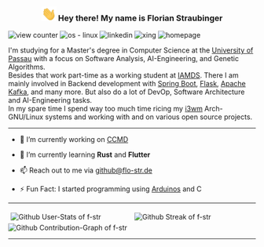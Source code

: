 <!-- Heading -->
<h3 style="text-align:center">
<img src = "https://raw.githubusercontent.com/f-str/f-str/master/img/wave.gif" width=30px alt="hand wave"> 
Hey there! My name is Florian Straubinger
</h3>

<!-- Badges -->
<picture>
    <img src="https://komarev.com/ghpvc/?username=f-str&color=ffa200" alt="view counter"/>
</picture>

<picture>
    <img src="https://img.shields.io/badge/OS-Arch--Linux-ffa200?logo=linux&logoColor=white" alt="os - linux"/>
</picture>

<picture>
    <img src="https://img.shields.io/badge/-LinkedIn-ffa200?logo=linkedin&logoColor=white&link=https://www.linkedin.com/in/florian-straubinger" alt="linkedin"/>
</picture>

<picture>
    <img src="https://img.shields.io/badge/-Xing-ffa200?logo=xing&logoColor=white&link=https://www.xing.com/profile/Florian_Straubinger3" alt="xing"/>
</picture>

<picture>
    <img src="https://img.shields.io/badge/-Homepage-ffa200?link=https://florian-straubinger.de" alt="homepage"/>
</picture>

I'm studying for a Master's degree in Computer Science at the [University of Passau](https://www.uni-passau.de/) with a focus on Software Analysis, AI-Engineering, and Genetic Algorithms.   
Besides that work part-time as a working student at [IAMDS](https://iamds.com/).
There I am mainly involved in Backend development with [Spring Boot](https://spring.io/projects/spring-boot), [Flask](https://flask.palletsprojects.com/en/2.2.x/), [Apache Kafka](https://kafka.apache.org/), and many more. 
But also do a lot of DevOp, Software Architecture and AI-Engineering tasks.   
In my spare time I spend way too much time ricing my [i3wm](https://i3wm.org/) Arch-GNU/Linux systems and working with and on various open source projects.

---

- 🔨 I’m currently working on [CCMD](https://github.com/f-str/ccmd)

- 🌱 I’m currently learning **Rust** and **Flutter**

- 📫 Reach out to me via [github@flo-str.de](mailto:github@flo-str.de)

- ⚡ Fun Fact: I started programming using [Arduinos](https://www.arduino.cc/) and C

<!--- - 🔑 `` --->

---

<div style="display: flex">
    <!--  -->
    <div style="flex: 50%; padding: 5px">
        <picture style="width:100%">
            <source 
                srcset="https://github-readme-stats.vercel.app/api?username=f-str&show_icons=true&hide_border=true&custom_title=GitHub%20Stats&theme=dark"
                media="(prefers-color-scheme: dark)"
            />
            <source
                srcset="https://github-readme-stats.vercel.app/api?username=f-str&show_icons=true&hide_border=true&custom_title=GitHub%20Stats"
                media="(prefers-color-scheme: light), (prefers-color-scheme: no-preference)"
            />
            <img src="https://github-readme-stats.vercel.app/api?username=f-str&show_icons=true&hide_border=true&custom_title=GitHub%20Stats" alt="Github User-Stats of f-str"/>
        </picture>
    </div>
    <!-- Streak -->
    <div style="flex: 50%; padding: 5px">
        <picture style="width:100%">
            <source 
                srcset="https://github-readme-streak-stats.herokuapp.com/?user=f-str&show_icons=true&hide_border=true&theme=dark"
                media="(prefers-color-scheme: dark)"
            />
            <source
                srcset="https://github-readme-streak-stats.herokuapp.com/?user=f-str&show_icons=true&hide_border=true"
                media="(prefers-color-scheme: light), (prefers-color-scheme: no-preference)"
            />
            <img src="https://github-readme-streak-stats.herokuapp.com/?user=f-str&show_icons=true&hide_border=true" alt="Github Streak of f-str" />
        </picture>
    </div>
</div>
<!-- Contribution-Graph -->
<picture>
    <img src="https://github-readme-activity-graph.cyclic.app/graph?username=f-str&hide_border=true&theme=github-compact&custom_title=Contribution%20Graph" alt="Github Contribution-Graph of f-str"/>
</picture>

---

